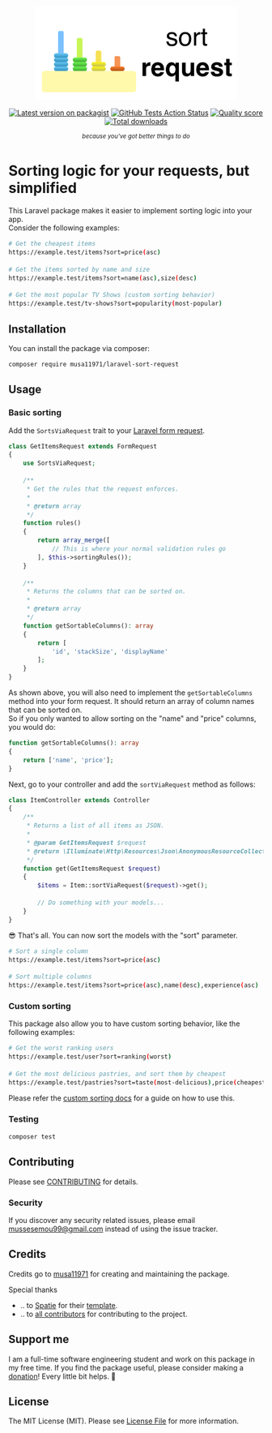<p align="center"><img src=".github/logo.png" width="400"></p>

<p align="center">
<a href="https://packagist.org/packages/musa11971/laravel-sort-request"><img src="https://img.shields.io/packagist/v/musa11971/laravel-sort-request.svg?style=flat-square" alt="Latest version on packagist"></a>
<a href="https://github.com/musa11971/laravel-sort-request/actions?query=workflow%3Arun-tests+branch%3Amaster"><img src="https://img.shields.io/github/workflow/status/musa11971/laravel-sort-request/run-tests?label=tests" alt="GitHub Tests Action Status"></a>
<a href="https://scrutinizer-ci.com/g/musa11971/laravel-sort-request"><img src="https://img.shields.io/scrutinizer/g/musa11971/laravel-sort-request.svg?style=flat-square" alt="Quality score"></a>
<a href="https://packagist.org/packages/musa11971/laravel-sort-request"><img src="https://img.shields.io/packagist/dt/musa11971/laravel-sort-request.svg?style=flat-square" alt="Total downloads"></a>
</p>

<p align="center">
  <sup><em>because you've got better things to do</em></sup>
</p>

# Sorting logic for your requests, but simplified

This Laravel package makes it easier to implement sorting logic into your app.  
Consider the following examples:
```bash
# Get the cheapest items
https://example.test/items?sort=price(asc)

# Get the items sorted by name and size
https://example.test/items?sort=name(asc),size(desc)

# Get the most popular TV Shows (custom sorting behavior)
https://example.test/tv-shows?sort=popularity(most-popular)
```

## Installation

You can install the package via composer:

```bash
composer require musa11971/laravel-sort-request
```

## Usage
### Basic sorting
Add the `SortsViaRequest` trait to your [Laravel form request](https://laravel.com/docs/6.x/validation#form-request-validation).

```php
class GetItemsRequest extends FormRequest
{
    use SortsViaRequest;

    /**
     * Get the rules that the request enforces.
     *
     * @return array
     */
    function rules()
    {
        return array_merge([
            // This is where your normal validation rules go
        ], $this->sortingRules());
    }

    /**
     * Returns the columns that can be sorted on.
     *
     * @return array
     */
    function getSortableColumns(): array
    {
        return [
            'id', 'stackSize', 'displayName'
        ];
    }
}
```
As shown above, you will also need to implement the `getSortableColumns` method into your form request. It should return an array of column names that can be sorted on.  
So if you only wanted to allow sorting on the "name" and "price" columns, you would do:  
```php
function getSortableColumns(): array
{
    return ['name', 'price'];
}
```

Next, go to your controller and add the `sortViaRequest` method as follows:
```php
class ItemController extends Controller
{
    /**
     * Returns a list of all items as JSON.
     *
     * @param GetItemsRequest $request
     * @return \Illuminate\Http\Resources\Json\AnonymousResourceCollection
     */
    function get(GetItemsRequest $request)
    {
        $items = Item::sortViaRequest($request)->get();

        // Do something with your models...
    }
}
```

😎 That's all. You can now sort the models with the "sort" parameter.
```bash
# Sort a single column
https://example.test/items?sort=price(asc)

# Sort multiple columns
https://example.test/items?sort=price(asc),name(desc),experience(asc)
```

### Custom sorting
This package also allow you to have custom sorting behavior, like the following examples:
```bash
# Get the worst ranking users
https://example.test/user?sort=ranking(worst)

# Get the most delicious pastries, and sort them by cheapest
https://example.test/pastries?sort=taste(most-delicious),price(cheapest)
```

Please refer the [custom sorting docs](docs/CUSTOM_SORTING.md) for a guide on how to use this.

### Testing

``` bash
composer test
```

## Contributing

Please see [CONTRIBUTING](CONTRIBUTING.md) for details.

### Security

If you discover any security related issues, please email mussesemou99@gmail.com instead of using the issue tracker.

## Credits

Credits go to [musa11971](https://github.com/musa11971) for creating and maintaining the package.  

Special thanks  
- .. to [Spatie](https://github.com/spatie) for their [template](https://github.com/spatie/skeleton-php).
- .. to [all contributors](../../contributors) for contributing to the project.

## Support me

I am a full-time software engineering student and work on this package in my free time. If you find the package useful, please consider making a [donation](https://www.paypal.me/musa11971)! Every little bit helps. 💜

## License

The MIT License (MIT). Please see [License File](LICENSE.md) for more information.
